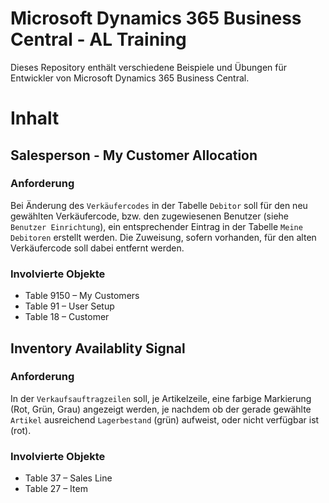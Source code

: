 # Microsoft Dynamics 365 Business Central - AL Training
Dieses Repository enthält verschiedene Beispiele und Übungen für Entwickler von Microsoft Dynamics 365 Business Central.

# Inhalt

## Salesperson - My Customer Allocation
### Anforderung
Bei Änderung des `Verkäufercodes` in der Tabelle `Debitor` soll für den neu gewählten Verkäufercode, bzw. den zugewiesenen Benutzer (siehe `Benutzer Einrichtung`), ein entsprechender Eintrag in der Tabelle `Meine Debitoren` erstellt werden. Die Zuweisung, sofern vorhanden, für den alten Verkäufercode soll dabei entfernt werden.
### Involvierte Objekte
 - Table 9150 – My Customers
 - Table 91 – User Setup
 - Table 18 – Customer

## Inventory Availablity Signal
### Anforderung
In der `Verkaufsauftragzeilen` soll, je Artikelzeile, eine farbige Markierung (Rot, Grün, Grau) angezeigt werden, je nachdem ob der gerade gewählte `Artikel` ausreichend `Lagerbestand` (grün) aufweist, oder nicht verfügbar ist (rot).
### Involvierte Objekte
 - Table 37 – Sales Line
 - Table 27 – Item 
